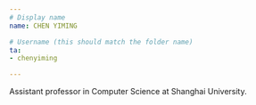 ```yaml
---
# Display name
name: CHEN YIMING

# Username (this should match the folder name)
ta:
- chenyiming

---
```


Assistant professor in Computer Science at Shanghai University.
